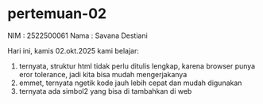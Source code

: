 # pertemuan-02
NIM : 2522500061
Nama : Savana Destiani

Hari ini, kamis 02.okt.2025 kami belajar:<br>
1) ternyata, struktur html tidak perlu ditulis lengkap, karena browser punya eror tolerance, jadi kita bisa mudah mengerjakanya <br>
2) emmet, ternyata ngetik kode jauh lebih cepat dan mudah digunakan 
3) ternyata ada simbol2 yang bisa di tambahkan di web 
